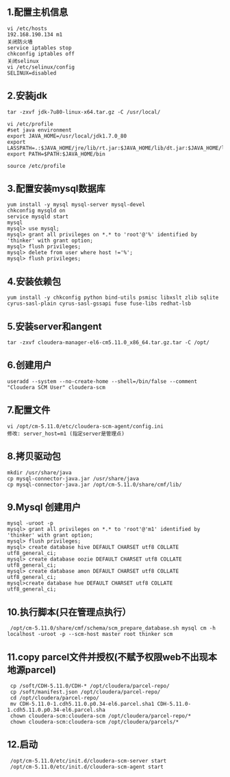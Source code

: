 ## 1.配置主机信息
    vi /etc/hosts
    192.168.190.134 m1
    关闭防火墙
    service iptables stop
    chkconfig iptables off 
    关闭selinux
    vi /etc/selinux/config 
    SELINUX=disabled
## 2.安装jdk
    tar -zxvf jdk-7u80-linux-x64.tar.gz -C /usr/local/
    
    vi /etc/profile
    #set java environment
    export JAVA_HOME=/usr/local/jdk1.7.0_80
    export LASSPATH=.:$JAVA_HOME/jre/lib/rt.jar:$JAVA_HOME/lib/dt.jar:$JAVA_HOME/lib/tools.jar
    export PATH=$PATH:$JAVA_HOME/bin
     
    source /etc/profile
## 3.配置安装mysql数据库
    yum install -y mysql mysql-server mysql-devel
    chkconfig mysqld on
    service mysqld start
    mysql                                
    mysql> use mysql;
    mysql> grant all privileges on *.* to 'root'@'%' identified by 'thinker' with grant option;
    mysql> flush privileges;
    mysql> delete from user where host !='%';
    mysql> flush privileges;
## 4.安装依赖包
    yum install -y chkconfig python bind-utils psmisc libxslt zlib sqlite cyrus-sasl-plain cyrus-sasl-gssapi fuse fuse-libs redhat-lsb
## 5.安装server和angent
    tar -zxvf cloudera-manager-el6-cm5.11.0_x86_64.tar.gz.tar -C /opt/
## 6.创建用户
    useradd --system --no-create-home --shell=/bin/false --comment "Cloudera SCM User" cloudera-scm
## 7.配置文件 
    vi /opt/cm-5.11.0/etc/cloudera-scm-agent/config.ini
    修改: server_host=m1 (指定server是管理点)
## 8.拷贝驱动包
    mkdir /usr/share/java
    cp mysql-connector-java.jar /usr/share/java
    cp mysql-connector-java.jar /opt/cm-5.11.0/share/cmf/lib/
## 9.Mysql 创建用户
    mysql -uroot -p
    mysql> grant all privileges on *.* to 'root'@'m1' identified by 'thinker' with grant option;
    mysql> flush privileges;
    mysql> create database hive DEFAULT CHARSET utf8 COLLATE utf8_general_ci;
    mysql> create database oozie DEFAULT CHARSET utf8 COLLATE utf8_general_ci;
    mysql> create database amon DEFAULT CHARSET utf8 COLLATE utf8_general_ci;
    mysql>create database hue DEFAULT CHARSET utf8 COLLATE utf8_general_ci;
    
## 10.执行脚本(只在管理点执行）
     /opt/cm-5.11.0/share/cmf/schema/scm_prepare_database.sh mysql cm -h localhost -uroot -p --scm-host master root thinker scm
## 11.copy parcel文件并授权(不赋予权限web不出现本地源parcel)
     cp /soft/CDH-5.11.0/CDH-* /opt/cloudera/parcel-repo/
     cp /soft/manifest.json /opt/cloudera/parcel-repo/
     cd /opt/cloudera/parcel-repo/
     mv CDH-5.11.0-1.cdh5.11.0.p0.34-el6.parcel.sha1 CDH-5.11.0-1.cdh5.11.0.p0.34-el6.parcel.sha
     chown cloudera-scm:cloudera-scm /opt/cloudera/parcel-repo/*
     chown cloudera-scm:cloudera-scm /opt/cloudera/parcels/*
## 12.启动
     /opt/cm-5.11.0/etc/init.d/cloudera-scm-server start
     /opt/cm-5.11.0/etc/init.d/cloudera-scm-agent start
